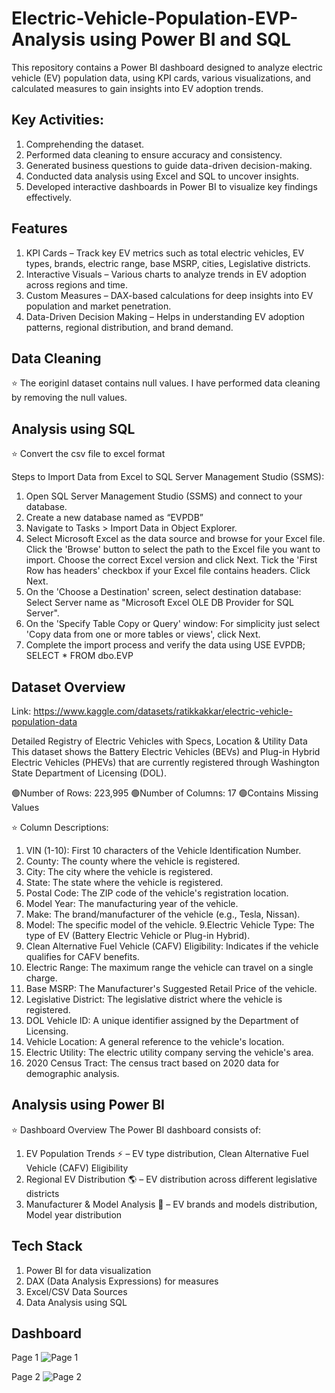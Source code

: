 # Electric-Vehicle-Population-EVP-Analysis using Power BI and SQL 
This repository contains a Power BI dashboard designed to analyze electric vehicle (EV) population data, using KPI cards, various visualizations, and calculated measures to gain insights into EV adoption trends.

## Key Activities: 
1.	Comprehending the dataset.
2.	Performed data cleaning to ensure accuracy and consistency.
3.	Generated business questions to guide data-driven decision-making.
4.	Conducted data analysis using Excel and SQL to uncover insights.
5.	Developed interactive dashboards in Power BI to visualize key findings effectively.

## Features
1.	KPI Cards – Track key EV metrics such as total electric vehicles, EV types, brands, electric range, base MSRP, cities, Legislative districts. 
2.	Interactive Visuals – Various charts to analyze trends in EV adoption across regions and time.
3.	Custom Measures – DAX-based calculations for deep insights into EV population and market penetration.
4.	Data-Driven Decision Making – Helps in understanding EV adoption patterns, regional distribution, and brand demand.


## Data Cleaning
⭐ The eoriginl dataset contains null values. I have performed data cleaning by removing the null values.

## Analysis using SQL 
⭐ Convert the csv file to excel format 

Steps to Import Data from Excel to SQL Server Management Studio (SSMS):

1.	Open SQL Server Management Studio (SSMS) and connect to your database.
2.	Create a new database named as “EVPDB”
3.	Navigate to Tasks > Import Data in Object Explorer.
4.	Select Microsoft Excel as the data source and browse for your Excel file. Click the 'Browse' button to select the path to the Excel file you want to import. Choose the correct Excel version and click Next. Tick the 'First Row has headers' checkbox if your Excel file contains headers. Click Next.
5.	On the 'Choose a Destination' screen, select destination database: Select Server name as "Microsoft Excel OLE DB Provider for SQL Server".
6.	On the 'Specify Table Copy or Query' window: For simplicity just select 'Copy data from one or more tables or views', click Next.
7.	Complete the import process and verify the data using 
   USE EVPDB; 
   SELECT * FROM dbo.EVP

## Dataset Overview
Link: https://www.kaggle.com/datasets/ratikkakkar/electric-vehicle-population-data

Detailed Registry of Electric Vehicles with Specs, Location & Utility Data
This dataset shows the Battery Electric Vehicles (BEVs) and Plug-in Hybrid Electric Vehicles (PHEVs) that are currently registered through Washington State Department of Licensing (DOL).

🟢Number of Rows: 223,995
🟢Number of Columns: 17
🟢Contains Missing Values

⭐ Column Descriptions:
1.	VIN (1-10): First 10 characters of the Vehicle Identification Number.
2.	County: The county where the vehicle is registered.
3.	City: The city where the vehicle is registered.
4.	State: The state where the vehicle is registered.
5.	Postal Code: The ZIP code of the vehicle's registration location.
6.	Model Year: The manufacturing year of the vehicle.
7.	Make: The brand/manufacturer of the vehicle (e.g., Tesla, Nissan).
8.	Model: The specific model of the vehicle.
9.Electric Vehicle Type: The type of EV (Battery Electric Vehicle or Plug-in Hybrid).
10.	Clean Alternative Fuel Vehicle (CAFV) Eligibility: Indicates if the vehicle qualifies for CAFV benefits.
11.	Electric Range: The maximum range the vehicle can travel on a single charge.
12.	Base MSRP: The Manufacturer's Suggested Retail Price of the vehicle.
13.	Legislative District: The legislative district where the vehicle is registered.
14.	DOL Vehicle ID: A unique identifier assigned by the Department of Licensing.
15.	Vehicle Location: A general reference to the vehicle's location.
16.	Electric Utility: The electric utility company serving the vehicle's area.
17.	2020 Census Tract: The census tract based on 2020 data for demographic analysis.


## Analysis using Power BI 
⭐ Dashboard Overview
The Power BI dashboard consists of:
1.	EV Population Trends ⚡ – EV type distribution, Clean Alternative Fuel Vehicle (CAFV) Eligibility 
2.	Regional EV Distribution 🌎 – EV distribution across different legislative districts
3.	Manufacturer & Model Analysis 🚗 – EV brands and models distribution, Model year distribution
   
## Tech Stack
1.	Power BI for data visualization
2.	DAX (Data Analysis Expressions) for measures
3.	Excel/CSV Data Sources
4.	Data Analysis using SQL 

## Dashboard 
Page 1
![Page 1](https://github.com/user-attachments/assets/7ad1e5b0-1f6b-4170-99e2-a0612442abb4)

Page 2
![Page 2](https://github.com/user-attachments/assets/11da590e-3fdc-43fd-9e8d-3b45cf3043ca)


